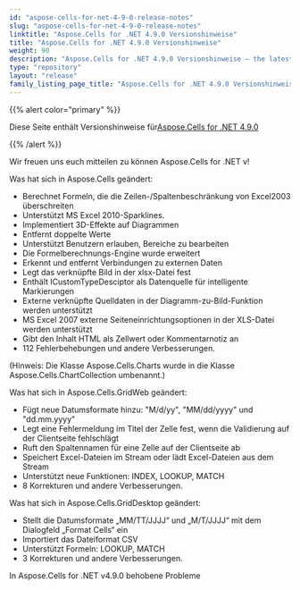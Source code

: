 ```yaml
---
id: "aspose-cells-for-net-4-9-0-release-notes"
slug: "aspose-cells-for-net-4-9-0-release-notes"
linktitle: "Aspose.Cells for .NET 4.9.0 Versionshinweise"
title: "Aspose.Cells for .NET 4.9.0 Versionshinweise"
weight: 90
description: "Aspose.Cells for .NET 4.9.0 Versionshinweise – the latest updates and fixes."
type: "repository"
layout: "release"
family_listing_page_title: "Aspose.Cells for .NET 4.9.0 Versionshinweise"
---
```

{{% alert color="primary" %}} 

 Diese Seite enthält Versionshinweise für[Aspose.Cells for .NET 4.9.0](https://releases.aspose.com/cells/net/new-releases/aspose.cells-for-.net-4.9.0/)

{{% /alert %}} 

 Wir freuen uns euch mitteilen zu können Aspose.Cells for .NET v!

 Was hat sich in Aspose.Cells geändert:

- Berechnet Formeln, die die Zeilen-/Spaltenbeschränkung von Excel2003 überschreiten
- Unterstützt MS Excel 2010-Sparklines.
- Implementiert 3D-Effekte auf Diagrammen
- Entfernt doppelte Werte
- Unterstützt Benutzern erlauben, Bereiche zu bearbeiten
- Die Formelberechnungs-Engine wurde erweitert
- Erkennt und entfernt Verbindungen zu externen Daten
- Legt das verknüpfte Bild in der xlsx-Datei fest
- Enthält ICustomTypeDesciptor als Datenquelle für intelligente Markierungen
- Externe verknüpfte Quelldaten in der Diagramm-zu-Bild-Funktion werden unterstützt
- MS Excel 2007 externe Seiteneinrichtungsoptionen in der XLS-Datei werden unterstützt
- Gibt den Inhalt HTML als Zellwert oder Kommentarnotiz an
- 112 Fehlerbehebungen und andere Verbesserungen.

 (Hinweis: Die Klasse Aspose.Cells.Charts wurde in die Klasse Aspose.Cells.ChartCollection umbenannt.)

 Was hat sich in Aspose.Cells.GridWeb geändert:

- Fügt neue Datumsformate hinzu: "M/d/yy", "MM/dd/yyyy" und "dd.mm.yyyy"
- Legt eine Fehlermeldung im Titel der Zelle fest, wenn die Validierung auf der Clientseite fehlschlägt
- Ruft den Spaltennamen für eine Zelle auf der Clientseite ab
- Speichert Excel-Dateien im Stream oder lädt Excel-Dateien aus dem Stream
- Unterstützt neue Funktionen: INDEX, LOOKUP, MATCH
- 8 Korrekturen und andere Verbesserungen.

 Was hat sich in Aspose.Cells.GridDesktop geändert:

- Stellt die Datumsformate „MM/TT/JJJJ“ und „M/T/JJJJ“ mit dem Dialogfeld „Format Cells“ ein
- Importiert das Dateiformat CSV
- Unterstützt Formeln: LOOKUP, MATCH
- 3 Korrekturen und andere Verbesserungen.

In Aspose.Cells for .NET v4.9.0 behobene Probleme
